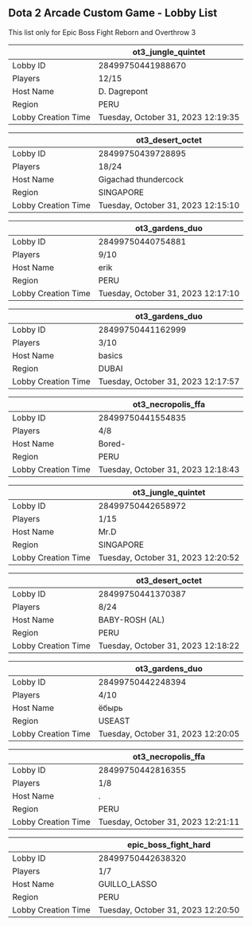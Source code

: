 ## Dota 2 Arcade Custom Game - Lobby List

This list only for Epic Boss Fight Reborn and Overthrow 3

|  | ot3_jungle_quintet |
| ------ | ------ |
| Lobby ID | 28499750441988670 |
| Players | 12/15 |
| Host Name | D. Dagrepont |
| Region | PERU |
| Lobby Creation Time | Tuesday, October 31, 2023 12:19:35 |


|  | ot3_desert_octet |
| ------ | ------ |
| Lobby ID | 28499750439728895 |
| Players | 18/24 |
| Host Name | Gigachad thundercock |
| Region | SINGAPORE |
| Lobby Creation Time | Tuesday, October 31, 2023 12:15:10 |


|  | ot3_gardens_duo |
| ------ | ------ |
| Lobby ID | 28499750440754881 |
| Players | 9/10 |
| Host Name | erik |
| Region | PERU |
| Lobby Creation Time | Tuesday, October 31, 2023 12:17:10 |


|  | ot3_gardens_duo |
| ------ | ------ |
| Lobby ID | 28499750441162999 |
| Players | 3/10 |
| Host Name | basics |
| Region | DUBAI |
| Lobby Creation Time | Tuesday, October 31, 2023 12:17:57 |


|  | ot3_necropolis_ffa |
| ------ | ------ |
| Lobby ID | 28499750441554835 |
| Players | 4/8 |
| Host Name | Bored- |
| Region | PERU |
| Lobby Creation Time | Tuesday, October 31, 2023 12:18:43 |


|  | ot3_jungle_quintet |
| ------ | ------ |
| Lobby ID | 28499750442658972 |
| Players | 1/15 |
| Host Name | Mr.D |
| Region | SINGAPORE |
| Lobby Creation Time | Tuesday, October 31, 2023 12:20:52 |


|  | ot3_desert_octet |
| ------ | ------ |
| Lobby ID | 28499750441370387 |
| Players | 8/24 |
| Host Name | BABY-ROSH (AL) |
| Region | PERU |
| Lobby Creation Time | Tuesday, October 31, 2023 12:18:22 |


|  | ot3_gardens_duo |
| ------ | ------ |
| Lobby ID | 28499750442248394 |
| Players | 4/10 |
| Host Name | ёбырь |
| Region | USEAST |
| Lobby Creation Time | Tuesday, October 31, 2023 12:20:05 |


|  | ot3_necropolis_ffa |
| ------ | ------ |
| Lobby ID | 28499750442816355 |
| Players | 1/8 |
| Host Name | . |
| Region | PERU |
| Lobby Creation Time | Tuesday, October 31, 2023 12:21:11 |


|  | epic_boss_fight_hard |
| ------ | ------ |
| Lobby ID | 28499750442638320 |
| Players | 1/7 |
| Host Name | GUILLO_LASSO |
| Region | PERU |
| Lobby Creation Time | Tuesday, October 31, 2023 12:20:50 |


